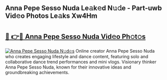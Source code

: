 ## Anna Pepe Sesso Nuda Le𝚊k𝚎d N𝚞𝚍e - Part-uwb Vid𝚎o Photos Le𝚊ks Xw4Hm

# <h2><a href="http://fbepvqw.evod.top/?m=Anna+Pepe+Sesso+Nuda">🔗 👉🔴 Anna Pepe Sesso Nuda Vid𝚎o Ph𝚘t𝚘s</a></h2>

[![Anna Pepe Sesso Nuda N𝚞d𝚎s](https://i.imgur.com/8V9OHl7.gif)](http://fbepvqw.evod.top/?m=Anna+Pepe+Sesso+Nuda)
Online creator Anna Pepe Sesso Nuda who creates engaging lifestyle and dance content, featuring solo and collaborative dance trend performances and mini vlogs. Visionary thinker Anna Pepe Sesso Nuda, known for their innovative ideas and groundbreaking achievements. 
